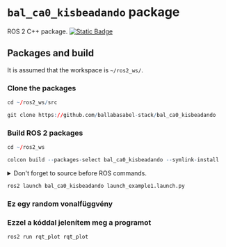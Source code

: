 # `bal_ca0_kisbeadando` package
ROS 2 C++ package.  [![Static Badge](https://img.shields.io/badge/ROS_2-Humble-34aec5)](https://docs.ros.org/en/humble/)
## Packages and build

It is assumed that the workspace is `~/ros2_ws/`.

### Clone the packages
``` r
cd ~/ros2_ws/src
```
``` r
git clone https://github.com/ballabasabel-stack/bal_ca0_kisbeadando
```

### Build ROS 2 packages
``` r
cd ~/ros2_ws
```
``` r
colcon build --packages-select bal_ca0_kisbeadando --symlink-install
```

<details>
<summary> Don't forget to source before ROS commands.</summary>

``` bash
source ~/ros2_ws/install/setup.bash
```
</details>

``` r
ros2 launch bal_ca0_kisbeadando launch_example1.launch.py
```

### Ez egy random vonalfüggvény
### Ezzel a kóddal jelenítem meg a programot
``` r
ros2 run rqt_plot rqt_plot
```
